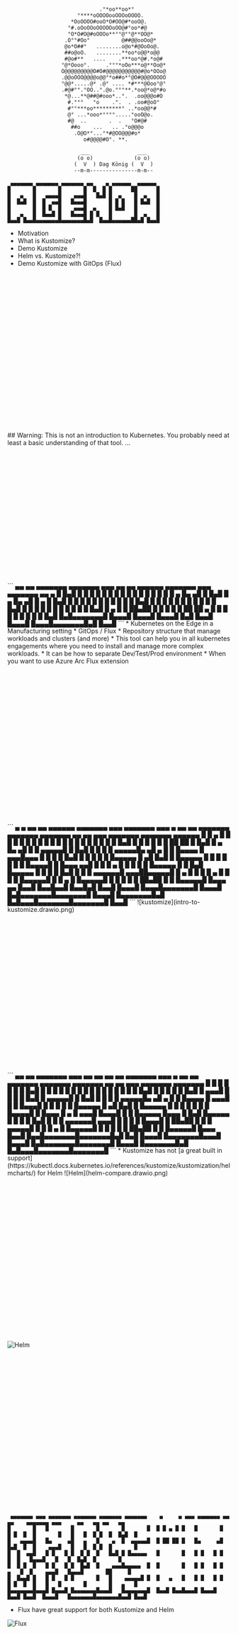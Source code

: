 ```

                             .°*oo**oo*°                    
                      °****oOOOOooOOOoOOOO.                 
                    *OoOOOO#ooO*O#OO@#*ooO@.                
                   °#.oOoOOoOOOOOoOO@#°oo*#@                
                   °O*O#O@#oOOOo**°°@°°@**OO@*              
                  .O°°#Oo°          @##@@ooOo@*             
                  @o*O##°   ........o@o*#@OoOo@.            
                  ##o@oO.   ........**oo*o@@*o@@            
                  #@o#**   ....    .***oo*@#.*o@#           
                 °@*Oooo°.     .°°°*oOo***o@**Oo@*          
                 O@@@@@@@@@O#O#@@@@@@@@@@@#@o*OOo@          
                 .@@oOOO@@@@o@@°*o##o*°@O#@@@OOOOO          
                 °@@*.....@* .@° .... *#***@Ooo°@°          
                 .#@#°°.°OO..°.@o.°°°**.*oo@*o@*#o          
                  *@...**@##@#ooo*..°.  .oo@@@o#O           
                   #.°°°   °o    .°.  . .oo#@oO°            
                   #°°***oo*********° ..*oo@@*#             
                   @° ...*ooo*°°°°.....°ooO@o.              
                   #@  ..       .  .   °O#@#                
                    ##o    ...   .. .°o@@@o                 
                     .O@O*°...°*#@OO@@@#o*                  
                        o#@@@@#O°. **.                      

                       ___               ___  
                      (o o)             (o o) 
                     (  V  ) Dag König (  V  )
                     --m-m---------------m-m--

```                                                            
```
 ▄▄▄▄▄▄▄ ▄▄▄▄▄▄▄ ▄▄▄▄▄▄▄ ▄▄    ▄ ▄▄▄▄▄▄  ▄▄▄▄▄▄ 
█       █       █       █  █  █ █      ██      █
█   ▄   █   ▄▄▄▄█    ▄▄▄█   █▄█ █  ▄    █  ▄   █
█  █▄█  █  █  ▄▄█   █▄▄▄█       █ █ █   █ █▄█  █
█       █  █ █  █    ▄▄▄█  ▄    █ █▄█   █      █
█   ▄   █  █▄▄█ █   █▄▄▄█ █ █   █       █  ▄   █
█▄▄█ █▄▄█▄▄▄▄▄▄▄█▄▄▄▄▄▄▄█▄█  █▄▄█▄▄▄▄▄▄██▄█ █▄▄█
```
* Motivation
* What is Kustomize?
* Demo Kustomize
* Helm vs. Kustomize?!
* Demo Kustomize with GitOps (Flux)
<br/>
<br/>
<br/>
<br/>
<br/>
<br/>
<br/>
<br/>
<br/>
<br/>
<br/>
<br/>
<br/>
<br/>
<br/>
<br/>
<br/>
<br/>
<br/>
<br/>
<br/>
## Warning: This is not an introduction to Kubernetes. You probably need at least a basic understanding of that tool.
...
<br/>
<br/>
<br/>
<br/>
<br/>
<br/>
<br/>
<br/>
<br/>
<br/>
<br/>
<br/>
<br/>
<br/>
<br/>
<br/>
<br/>
<br/>
<br/>
```
 ▄▄   ▄▄ ▄▄▄▄▄▄▄ ▄▄▄▄▄▄▄ ▄▄▄ ▄▄   ▄▄ ▄▄▄▄▄▄ ▄▄▄▄▄▄▄ ▄▄▄ ▄▄▄▄▄▄▄ ▄▄    ▄ 
█  █▄█  █       █       █   █  █ █  █      █       █   █       █  █  █ █
█       █   ▄   █▄     ▄█   █  █▄█  █  ▄   █▄     ▄█   █   ▄   █   █▄█ █
█       █  █ █  █ █   █ █   █       █ █▄█  █ █   █ █   █  █ █  █       █
█       █  █▄█  █ █   █ █   █       █      █ █   █ █   █  █▄█  █  ▄    █
█ ██▄██ █       █ █   █ █   ██     ██  ▄   █ █   █ █   █       █ █ █   █
█▄█   █▄█▄▄▄▄▄▄▄█ █▄▄▄█ █▄▄▄█ █▄▄▄█ █▄█ █▄▄█ █▄▄▄█ █▄▄▄█▄▄▄▄▄▄▄█▄█  █▄▄█
```
* Kubernetes on the Edge in a Manufacturing setting
* GitOps / Flux
* Repository structure that manage workloads and clusters (and more)
* This tool can help you in all kubernetes engagements where you need to install and manage more 
  complex workloads.
  * It can be how to separate Dev/Test/Prod environment
  * When you want to use Azure Arc Flux extension
<br/>
<br/>
<br/>
<br/>
<br/>
<br/>
<br/>
<br/>
<br/>
<br/>
<br/>
<br/>
<br/>
<br/>
<br/>
<br/>
<br/>
<br/>
<br/>
<br/>
<br/>
<br/>
```
 ▄     ▄ ▄▄   ▄▄ ▄▄▄▄▄▄ ▄▄▄▄▄▄▄    ▄▄▄ ▄▄▄▄▄▄▄    ▄▄▄   ▄ ▄▄   ▄▄ ▄▄▄▄▄▄▄ ▄▄▄▄▄▄▄ ▄▄▄▄▄▄▄ ▄▄   ▄▄ ▄▄▄ ▄▄▄▄▄▄▄ ▄▄▄▄▄▄▄ ▄▄▄▄▄▄  
█ █ ▄ █ █  █ █  █      █       █  █   █       █  █   █ █ █  █ █  █       █       █       █  █▄█  █   █       █       █      █ 
█ ██ ██ █  █▄█  █  ▄   █▄     ▄█  █   █  ▄▄▄▄▄█  █   █▄█ █  █ █  █  ▄▄▄▄▄█▄     ▄█   ▄   █       █   █▄▄▄▄   █    ▄▄▄█▄▄▄   █ 
█       █       █ █▄█  █ █   █    █   █ █▄▄▄▄▄   █      ▄█  █▄█  █ █▄▄▄▄▄  █   █ █  █ █  █       █   █▄▄▄▄█  █   █▄▄▄  ▄▄█  █ 
█       █   ▄   █      █ █   █    █   █▄▄▄▄▄  █  █     █▄█       █▄▄▄▄▄  █ █   █ █  █▄█  █       █   █ ▄▄▄▄▄▄█    ▄▄▄██▄▄▄▄▄█ 
█   ▄   █  █ █  █  ▄   █ █   █    █   █▄▄▄▄▄█ █  █    ▄  █       █▄▄▄▄▄█ █ █   █ █       █ ██▄██ █   █ █▄▄▄▄▄█   █▄▄▄   ▄▄    
█▄▄█ █▄▄█▄▄█ █▄▄█▄█ █▄▄█ █▄▄▄█    █▄▄▄█▄▄▄▄▄▄▄█  █▄▄▄█ █▄█▄▄▄▄▄▄▄█▄▄▄▄▄▄▄█ █▄▄▄█ █▄▄▄▄▄▄▄█▄█   █▄█▄▄▄█▄▄▄▄▄▄▄█▄▄▄▄▄▄▄█ █▄▄█ 
```  
![kustomize](intro-to-kustomize.drawio.png)
<br/>
<br/>
<br/>
<br/>
<br/>
<br/>
<br/>
<br/>
<br/>
<br/>
<br/>
<br/>
<br/>
<br/>
<br/>
<br/>
<br/>
<br/>
<br/>
<br/>
<br/>
<br/>
```
 ▄▄   ▄▄ ▄▄▄▄▄▄▄ ▄▄▄     ▄▄   ▄▄    ▄▄   ▄▄ ▄▄▄▄▄▄▄         ▄▄▄   ▄ ▄▄   ▄▄ ▄▄▄▄▄▄▄ ▄▄▄▄▄▄▄ ▄▄▄▄▄▄▄ ▄▄   ▄▄ ▄▄▄ ▄▄▄▄▄▄▄ ▄▄▄▄▄▄▄ 
█  █ █  █       █   █   █  █▄█  █  █  █ █  █       █       █   █ █ █  █ █  █       █       █       █  █▄█  █   █       █       █
█  █▄█  █    ▄▄▄█   █   █       █  █  █▄█  █  ▄▄▄▄▄█       █   █▄█ █  █ █  █  ▄▄▄▄▄█▄     ▄█   ▄   █       █   █▄▄▄▄   █    ▄▄▄█
█       █   █▄▄▄█   █   █       █  █       █ █▄▄▄▄▄        █      ▄█  █▄█  █ █▄▄▄▄▄  █   █ █  █ █  █       █   █▄▄▄▄█  █   █▄▄▄ 
█   ▄   █    ▄▄▄█   █▄▄▄█       █  █       █▄▄▄▄▄  █▄▄▄    █     █▄█       █▄▄▄▄▄  █ █   █ █  █▄█  █       █   █ ▄▄▄▄▄▄█    ▄▄▄█
█  █ █  █   █▄▄▄█       █ ██▄██ █   █     █ ▄▄▄▄▄█ █   █   █    ▄  █       █▄▄▄▄▄█ █ █   █ █       █ ██▄██ █   █ █▄▄▄▄▄█   █▄▄▄ 
█▄▄█ █▄▄█▄▄▄▄▄▄▄█▄▄▄▄▄▄▄█▄█   █▄█    █▄▄▄█ █▄▄▄▄▄▄▄█▄▄▄█   █▄▄▄█ █▄█▄▄▄▄▄▄▄█▄▄▄▄▄▄▄█ █▄▄▄█ █▄▄▄▄▄▄▄█▄█   █▄█▄▄▄█▄▄▄▄▄▄▄█▄▄▄▄▄▄▄█
```
* Kustomize has not [a great built in support](https://kubectl.docs.kubernetes.io/references/kustomize/kustomization/helmcharts/) for Helm
![Helm](helm-compare.drawio.png)
<br/>
<br/>
<br/>
<br/>
<br/>
<br/>
<br/>
<br/>
<br/>
<br/>
<br/>
<br/>
<br/>
<br/>
<br/>
<br/>
<br/>
<br/>
<br/>
<br/>
<br/>
<br/>

![Helm](helm.drawio.png)
<br/>
<br/>
<br/>
<br/>
<br/>
<br/>
<br/>
<br/>
<br/>
<br/>
<br/>
<br/>
<br/>
<br/>
<br/>
<br/>
<br/>
<br/>
<br/>
<br/>
<br/>
<br/>
```
 ▄▄▄▄▄▄▄ ▄▄▄ ▄▄▄▄▄▄▄ ▄▄▄▄▄▄▄ ▄▄▄▄▄▄▄ ▄▄▄▄▄▄▄    ▄     ▄ ▄▄▄ ▄▄▄▄▄▄▄ ▄▄   ▄▄    ▄▄▄▄▄▄▄ ▄▄▄     ▄▄   ▄▄ ▄▄   ▄▄ 
█       █   █       █       █       █       █  █ █ ▄ █ █   █       █  █ █  █  █       █   █   █  █ █  █  █▄█  █
█   ▄▄▄▄█   █▄     ▄█   ▄   █    ▄  █  ▄▄▄▄▄█  █ ██ ██ █   █▄     ▄█  █▄█  █  █    ▄▄▄█   █   █  █ █  █       █
█  █  ▄▄█   █ █   █ █  █ █  █   █▄█ █ █▄▄▄▄▄   █       █   █ █   █ █       █  █   █▄▄▄█   █   █  █▄█  █       █
█  █ █  █   █ █   █ █  █▄█  █    ▄▄▄█▄▄▄▄▄  █  █       █   █ █   █ █   ▄   █  █    ▄▄▄█   █▄▄▄█       ██     █ 
█  █▄▄█ █   █ █   █ █       █   █    ▄▄▄▄▄█ █  █   ▄   █   █ █   █ █  █ █  █  █   █   █       █       █   ▄   █
█▄▄▄▄▄▄▄█▄▄▄█ █▄▄▄█ █▄▄▄▄▄▄▄█▄▄▄█   █▄▄▄▄▄▄▄█  █▄▄█ █▄▄█▄▄▄█ █▄▄▄█ █▄▄█ █▄▄█  █▄▄▄█   █▄▄▄▄▄▄▄█▄▄▄▄▄▄▄█▄▄█ █▄▄█
```
* Flux have great support for both Kustomize and Helm

![Flux](flux.drawio.png)